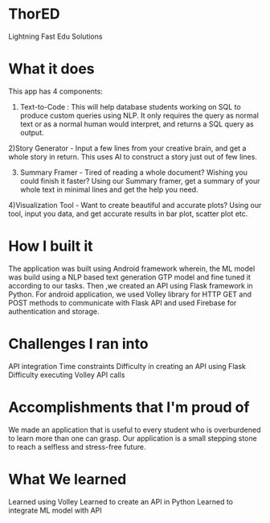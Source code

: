 # ThorED
Lightning Fast Edu Solutions

# What it does
This app has 4 components:

  1) Text-to-Code : This will help database students working on SQL to produce custom queries using NLP. It only requires the query as normal text or as a normal human would interpret, and returns a SQL query as output.

  2)Story Generator - Input a few lines from your creative brain, and get a whole story in return. This uses AI to construct a story just out of few lines.

  3) Summary Framer - Tired of reading a whole document? Wishing you could finish it faster? Using our Summary framer, get a summary of your whole text in minimal lines and get the help you need.

  4)Visualization Tool - Want to create beautiful and accurate plots? Using our tool, input you data, and get accurate results in bar plot, scatter plot etc.

# How I built it
The application was built using Android framework wherein, the ML model was build using a NLP based text generation GTP model and fine tuned it according to our tasks. Then ,we created an API using Flask framework in Python. For android application, we used Volley library for HTTP GET and POST methods to communicate with Flask API and used Firebase for authentication and storage.

# Challenges I ran into
API integration Time constraints Difficulty in creating an API using Flask Difficulty executing Volley API calls

# Accomplishments that I'm proud of
We made an application that is useful to every student who is overburdened to learn more than one can grasp. Our application is a small stepping stone to reach a selfless and stress-free future.

# What We learned
Learned using Volley Learned to create an API in Python Learned to integrate ML model with API
